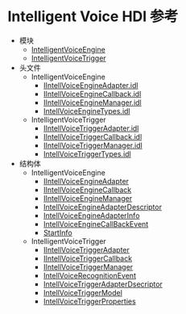 # Intelligent Voice HDI 参考

- 模块
    - [IntelligentVoiceEngine](_intelligent_voice_engine.md)
    - [IntelligentVoiceTrigger](_intelligent_voice_trigger.md)
- 头文件
    - IntelligentVoiceEngine
        - [IIntellVoiceEngineAdapter.idl](_i_intell_voice_engine_adapter_8idl.md)
        - [IIntellVoiceEngineCallback.idl](_i_intell_voice_engine_callback_8idl.md)
        - [IIntellVoiceEngineManager.idl](_i_intell_voice_engine_manager_8idl.md)
        - [IntellVoiceEngineTypes.idl](_intell_voice_engine_types_8idl.md)
    - IntelligentVoiceTrigger
        - [IIntellVoiceTriggerAdapter.idl](_i_intell_voice_trigger_adapter_8idl.md)
        - [IIntellVoiceTriggerCallback.idl](_i_intell_voice_trigger_callback_8idl.md)
        - [IIntellVoiceTriggerManager.idl](_i_intell_voice_trigger_manager_8idl.md)
        - [IntellVoiceTriggerTypes.idl](_intell_voice_trigger_types_8idl.md)
- 结构体
    - IntelligentVoiceEngine
        - [IIntellVoiceEngineAdapter](interface_i_intell_voice_engine_adapter.md)
        - [IIntellVoiceEngineCallback](interface_i_intell_voice_engine_callback.md)
        - [IIntellVoiceEngineManager](interface_i_intell_voice_engine_manager.md)
        - [IntellVoiceEngineAdapterDescriptor](_intell_voice_engine_adapter_descriptor.md)
        - [IntellVoiceEngineAdapterInfo](_intell_voice_engine_adapter_info.md)
        - [IntellVoiceEngineCallBackEvent](_intell_voice_engine_call_back_event.md)
        - [StartInfo](_start_info.md)
    - IntelligentVoiceTrigger
        - [IIntellVoiceTriggerAdapter](interface_i_intell_voice_trigger_adapter.md)
        - [IIntellVoiceTriggerCallback](interface_i_intell_voice_trigger_callback.md)
        - [IIntellVoiceTriggerManager](interface_i_intell_voice_trigger_manager.md)
        - [IntellVoiceRecognitionEvent](_intell_voice_recognition_event.md)
        - [IntellVoiceTriggerAdapterDsecriptor](_intell_voice_trigger_adapter_dsecriptor.md)
        - [IntellVoiceTriggerModel](_intell_voice_trigger_model.md)
        - [IntellVoiceTriggerProperties](_intell_voice_trigger_properties.md)
